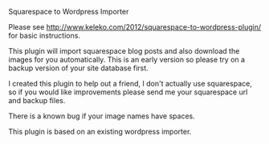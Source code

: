 Squarespace to Wordpress Importer

Please see http://www.keleko.com/2012/squarespace-to-wordpress-plugin/ for basic instructions.

This plugin will import squarespace blog posts and also download the images for you automatically. This is an early version so please try on a backup version of your site database first.

I created this plugin to help out a friend, I don't actually use squarespace, so if you would like improvements please send me your squarespace url and backup files.

There is a known bug if your image names have spaces.

This plugin is based on an existing wordpress importer.
